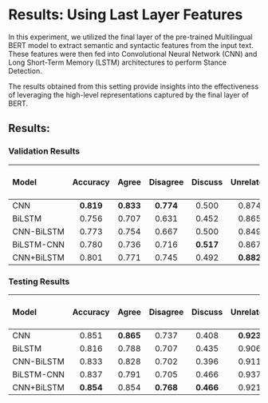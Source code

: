 # Results: Using Last Layer Features

In this experiment, we utilized the final layer of the pre-trained Multilingual BERT model to extract semantic and syntactic features from the input text. These features were then fed into Convolutional Neural Network (CNN) and Long Short-Term Memory (LSTM) architectures to perform Stance Detection.

The results obtained from this setting provide insights into the effectiveness of leveraging the high-level representations captured by the final layer of BERT.

## Results:

### Validation Results

| Model | Accuracy | Agree | Disagree | Discuss | Unrelated | Macro f1-score |
|:---|:---:|:---:|:---:|:---:|:---:|:---:|
| CNN | **0.819** | **0.833** | **0.774** | 0.500 | 0.874 | **0.745** |
| BiLSTM | 0.756 | 0.707 | 0.631 | 0.452 | 0.865 | 0.664 |
| CNN-BiLSTM | 0.773 | 0.754 | 0.667 | 0.500 | 0.849 | 0.693 |
| BiLSTM-CNN | 0.780 | 0.736 | 0.716 | **0.517** | 0.867 | 0.709 |
| CNN+BiLSTM | 0.801 | 0.771 | 0.745 | 0.492 | **0.882** | 0.722 |

### Testing Results

| Model | Accuracy | Agree | Disagree | Discuss | Unrelated | Macro f1-score |
|:---|:---:|:---:|:---:|:---:|:---:|:---:|
| CNN | 0.851 | **0.865** | 0.737 | 0.408 | **0.923** | 0.733 |
| BiLSTM | 0.816 | 0.788 | 0.707 | 0.435 | 0.906 | 0.709 |
| CNN-BiLSTM | 0.833 | 0.828 | 0.702 | 0.396 | 0.911 | 0.709 |
| BiLSTM-CNN | 0.837 | 0.791 | 0.705 | 0.466 | 0.937 | 0.725 |
| CNN+BiLSTM | **0.854** | 0.854 | **0.768** | **0.466** | 0.921 | **0.752** |